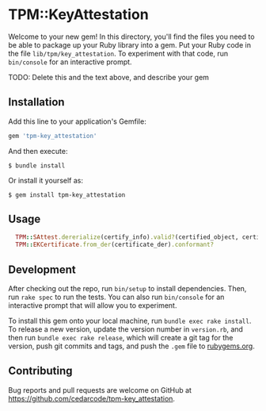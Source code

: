 # TPM::KeyAttestation

Welcome to your new gem! In this directory, you'll find the files you need to be able to package up your Ruby library into a gem. Put your Ruby code in the file `lib/tpm/key_attestation`. To experiment with that code, run `bin/console` for an interactive prompt.

TODO: Delete this and the text above, and describe your gem

## Installation

Add this line to your application's Gemfile:

```ruby
gem 'tpm-key_attestation'
```

And then execute:

    $ bundle install

Or install it yourself as:

    $ gem install tpm-key_attestation

## Usage

```ruby
  TPM::SAttest.dererialize(certify_info).valid?(certified_object, certified_extra_data_hash)
  TPM::EKCertificate.from_der(certificate_der).conformant?
```

## Development

After checking out the repo, run `bin/setup` to install dependencies. Then, run `rake spec` to run the tests. You can also run `bin/console` for an interactive prompt that will allow you to experiment.

To install this gem onto your local machine, run `bundle exec rake install`. To release a new version, update the version number in `version.rb`, and then run `bundle exec rake release`, which will create a git tag for the version, push git commits and tags, and push the `.gem` file to [rubygems.org](https://rubygems.org).

## Contributing

Bug reports and pull requests are welcome on GitHub at https://github.com/cedarcode/tpm-key_attestation.

